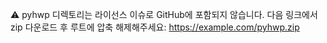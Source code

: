 ⚠️ pyhwp 디렉토리는 라이선스 이슈로 GitHub에 포함되지 않습니다.
다음 링크에서 zip 다운로드 후 루트에 압축 해제해주세요: https://example.com/pyhwp.zip